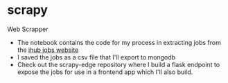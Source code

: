 # scrapy
Web Scrapper
- The notebook contains the code for my process in extracting jobs from the [ihub jobs website](https://ihub.co.ke/jobs)
- I saved the jobs as a csv file that I'll export to mongodb
- Check out the scrapy-edge repository where I build a flask endpoint to expose the jobs for use in a frontend app
which I'll also build.
